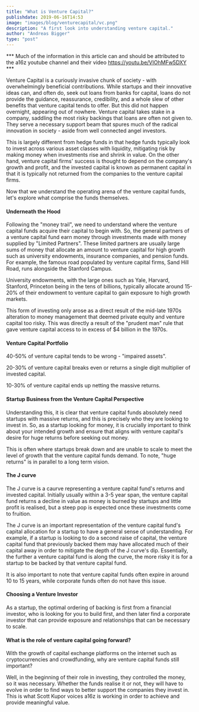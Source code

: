 ```yaml
---
title: "What is Venture Capital?"
publishdate: 2019-06-16T14:53
image: "images/blog/venturecapital/vc.png"
description: "A first look into understanding venture capital."
author: "Andreas Bigger"
type: "post"
---
```


*** Much of the information in this article can and should be attributed to the a16z youtube channel and their video https://youtu.be/VIOhMFw5DXY ***

Venture Capital is a curiously invasive chunk of society - with overwhelmingly beneficial contributions. While startups and their innovative ideas can, and often do, seek out loans from banks for capital, loans do not provide the guidance, reassurance, credibility, and a whole slew of other benefits that venture capital tends to offer. But this did not happen overnight, appearing out of nowhere. Venture capital takes stake in a company, saddling the most risky backings that loans are often not given to. They serve a necessary support beam that spures much of the radical innovation in society - aside from well connected angel investors.

This is largely different from hedge funds in that hedge funds typically look to invest across various asset classes with liquidity, mitigating risk by making money when investments rise and shrink in value. On the other hand, venture capital firms' success is thought to depend on the company's growth and profit, and the invested capital is known as permanent capital in that it is typically not returned from the companies to the venture capital firms.

Now that we understand the operating arena of the venture capital funds, let's explore what comprise the funds themselves.

#### Underneath the Hood

Following the "money trail", we need to understand where the venture capital funds acquire their capital to begin with. So, the general partners of a venture capital fund earn money through investments made with money supplied by "Limited Partners". These limited partners are usually large sums of money that allocate an amount to venture capital for high growth such as university endowments, insurance companies, and pension funds. For example, the famous road populated by venture capital firms, Sand Hill Road, runs alongside the Stanford Campus. 

University endowments, with the large ones such as Yale, Harvard, Stanford, Princeton being in the tens of billions, typically allocate around 15-20% of their endowment to venture capital to gain exposure to high growth markets.

This form of investing only arose as a direct result of the mid-late 1970s alteration to money management that deemed private equity and venture capital too risky. This was directly a result of the "prudent man" rule that gave venture capital access to in excess of $4 billion in the 1970s.

#### Venture Capital Portfolio

40-50% of venture capital tends to be wrong - "impaired assets".

20-30% of venture capital breaks even or returns a single digit multiplier of invested capital.

10-30% of venture capital ends up netting the massive returns.

#### Startup Business from the Venture Capital Perspective

Understanding this, it is clear that venture capital funds absolutely need startups with massive returns, and this is precisely who they are looking to invest in. So, as a startup looking for money, it is crucially important to think about your intended growth and ensure that aligns with venture capital's desire for huge returns before seeking out money. 

This is often where startups break down and are unable to scale to meet the level of growth that the venture capital funds demand. To note, "huge returns" is in parallel to a long term vision.

#### The J curve

The J curve is a caurve representing a venture capital fund's returns and invested capital. Initially usually within a 3-5 year span, the venture capital fund returns a decline in value as money is burned by startups and little profit is realised, but a steep pop is expected once these investments come to fruition. 

The J curve is an important representation of the venture capital fund's capital allocation for a startup to have a general sense of understanding. For example, if a startup is looking to do a second raise of capital, the venture capital fund that previously backed them may have allocated much of their capital away in order to mitigate the depth of the J curve's dip. Essentially, the further a venture capital fund is along the curve, the more risky it is for a startup to be backed by that venture capital fund.

It is also important to note that venture capital funds often expire in around 10 to 15 years, while corporate funds often do not have this issue.

#### Choosing a Venture Investor

As a startup, the optimal ordering of backing is first from a financial investor, who is looking for you to build first, and then later find a corporate investor that can provide exposure and relationships that can be necessary to scale.

#### What is the role of venture capital going forward?

With the growth of capital exchange platforms on the internet such as cryptocurrencies and crowdfunding, why are venture capital funds still important? 

Well, in the beginning of their role in investing, they controlled the money, so it was necessary. Whether the funds realise it or not, they will have to evolve in order to find ways to better support the companies they invest in. This is what Scott Kupor voices a16z is working in order to achieve and provide meaningful value.

